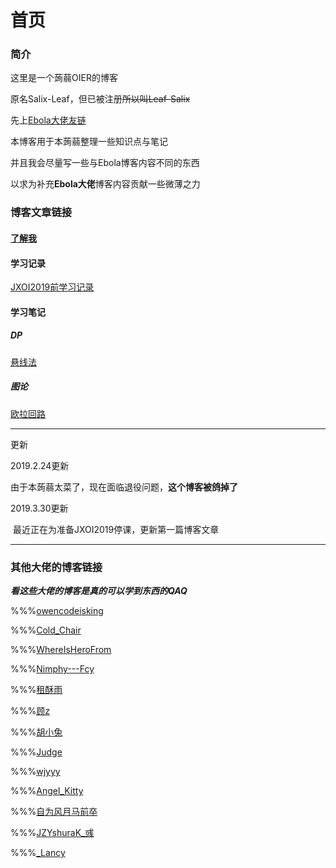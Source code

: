 # 首页

### 简介

这里是一个蒟蒻OIER的博客

原名Salix-Leaf，但已被注册~~所以叫Leaf-Salix~~

先上[Ebola大佬友链](http://www.ebola.pro)

本博客用于本蒟蒻整理一些知识点与笔记

并且我会尽量写一些与Ebola博客内容不同的东西

以求为补充**Ebola大佬**博客内容贡献一些微薄之力

### 博客文章链接

#### [了解我](essays/了解我)

#### 学习记录

[JXOI2019前学习记录](articles/JXOI2019前学习记录)

#### 学习笔记

##### DP

[悬线法](notes/学习笔记-悬线法)

##### 图论

[欧拉回路](notes/学习笔记-欧拉回路)

---

更新

2019.2.24更新

​	由于本蒟蒻太菜了，现在面临退役问题，**这个博客被鸽掉了**

2019.3.30更新

​	最近正在为准备JXOI2019停课，更新第一篇博客文章

---

### 其他大佬的博客链接

***看这些大佬的博客是真的可以学到东西的QAQ***

%%%[owencodeisking](http://www.cnblogs.com/owencodeisking/)

%%%[Cold_Chair](http://me.csdn.net/Cold_Chair)

%%%[WhereIsHeroFrom](http://blog.csdn.net/WhereIsHeroFrom/column/info/21195)

%%%[Nimphy---Fcy](http://www.cnblogs.com/hua-dong/)

%%%[租酥雨](http://www.cnblogs.com/zhoushuyu/)

%%%[顾](<https://www.cnblogs.com/-guz/>)[z](http://rpdreamer.blog.luogu.org)

%%%[胡小兔](http://www.cnblogs.com/RabbitHu/)

%%%[Judge](http://www.cnblogs.com/Judge/)

%%%[wjyyy](http://www.wjyyy.top)

%%%[Angel_Kitty](http://www.cnblogs.com/ECJTUACM-873284962/)

%%%[自为风月马前卒](http://www.cnblogs.com/zwfymqz/)

%%%[JZYshuraK_彧](https://www.cnblogs.com/ShuraK/)

%%%[_Lancy](<https://www.cnblogs.com/ifmyt/>)